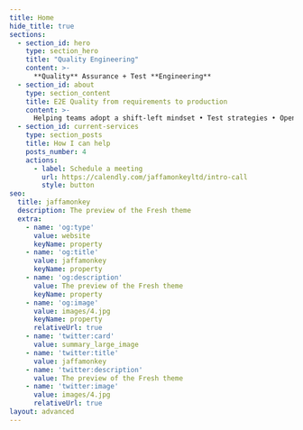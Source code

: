 ```yaml
---
title: Home
hide_title: true
sections:
  - section_id: hero
    type: section_hero
    title: "Quality Engineering"
    content: >-
      **Quality** Assurance + Test **Engineering**
  - section_id: about
    type: section_content
    title: E2E Quality from requirements to production
    content: >-
      Helping teams adopt a shift-left mindset • Test strategies • Opensource test architecture • Improving quality in CI/CD pipelines • Pragmatic performance test automation • Coaching
  - section_id: current-services
    type: section_posts
    title: How I can help
    posts_number: 4
    actions:
      - label: Schedule a meeting
        url: https://calendly.com/jaffamonkeyltd/intro-call
        style: button
seo:
  title: jaffamonkey
  description: The preview of the Fresh theme
  extra:
    - name: 'og:type'
      value: website
      keyName: property
    - name: 'og:title'
      value: jaffamonkey
      keyName: property
    - name: 'og:description'
      value: The preview of the Fresh theme
      keyName: property
    - name: 'og:image'
      value: images/4.jpg
      keyName: property
      relativeUrl: true
    - name: 'twitter:card'
      value: summary_large_image
    - name: 'twitter:title'
      value: jaffamonkey
    - name: 'twitter:description'
      value: The preview of the Fresh theme
    - name: 'twitter:image'
      value: images/4.jpg
      relativeUrl: true
layout: advanced
---
```

